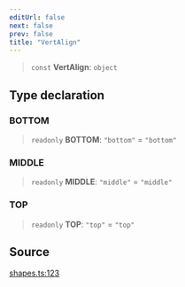 ```yaml
---
editUrl: false
next: false
prev: false
title: "VertAlign"
---
```


> `const` **VertAlign**: `object`

## Type declaration

### BOTTOM

> `readonly` **BOTTOM**: `"bottom"` = `"bottom"`

### MIDDLE

> `readonly` **MIDDLE**: `"middle"` = `"middle"`

### TOP

> `readonly` **TOP**: `"top"` = `"top"`

## Source

[shapes.ts:123](https://github.com/dgmjs/dgmjs/blob/main/packages/core/src/shapes.ts#L123)
